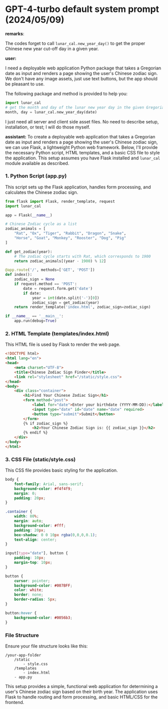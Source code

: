 # GPT-4-turbo default system prompt (2024/05/09)

**remarks**: 

The codes forget to call `lunar_cal.new_year_day()` to get the proper Chinese new year cut-off day in a given year.

**user:**

I need a deployable web application Python package that takes a Gregorian date as input and renders a page showing the
user's Chinese zodiac sign. We don't have any image assets, just use text buttons, but the app should be pleasant to
use.

The following package and method is provided to help you:

```python
import lunar_cal
# get the month and day of the lunar new year day in the given Gregorian year.
month, day = lunar_cal.new_year_day(date)
```

I just need all server and client side asset files.
No need to describe setup, installation, or test; I will do those myself.

**assistant:**
To create a deployable web application that takes a Gregorian date as input and renders a page showing the user's Chinese zodiac sign, we can use Flask, a lightweight Python web framework. Below, I'll provide the necessary Python script, HTML templates, and a basic CSS file to style the application. This setup assumes you have Flask installed and `lunar_cal` module available as described.

### 1. Python Script (app.py)

This script sets up the Flask application, handles form processing, and calculates the Chinese zodiac sign.

```python
from flask import Flask, render_template, request
import lunar_cal

app = Flask(__name__)

# Chinese Zodiac cycle as a list
zodiac_animals = [
    "Rat", "Ox", "Tiger", "Rabbit", "Dragon", "Snake", 
    "Horse", "Goat", "Monkey", "Rooster", "Dog", "Pig"
]

def get_zodiac(year):
    # The zodiac cycle starts with Rat, which corresponds to 1900
    return zodiac_animals[(year - 1900) % 12]

@app.route('/', methods=['GET', 'POST'])
def index():
    zodiac_sign = None
    if request.method == 'POST':
        date = request.form.get('date')
        if date:
            year = int(date.split('-')[0])
            zodiac_sign = get_zodiac(year)
    return render_template('index.html', zodiac_sign=zodiac_sign)

if __name__ == '__main__':
    app.run(debug=True)
```

### 2. HTML Template (templates/index.html)

This HTML file is used by Flask to render the web page.

```html
<!DOCTYPE html>
<html lang="en">
<head>
    <meta charset="UTF-8">
    <title>Chinese Zodiac Sign Finder</title>
    <link rel="stylesheet" href="/static/style.css">
</head>
<body>
    <div class="container">
        <h1>Find Your Chinese Zodiac Sign</h1>
        <form method="post">
            <label for="date">Enter your birthdate (YYYY-MM-DD):</label>
            <input type="date" id="date" name="date" required>
            <button type="submit">Submit</button>
        </form>
        {% if zodiac_sign %}
            <h2>Your Chinese Zodiac Sign is: {{ zodiac_sign }}</h2>
        {% endif %}
    </div>
</body>
</html>
```

### 3. CSS File (static/style.css)

This CSS file provides basic styling for the application.

```css
body {
    font-family: Arial, sans-serif;
    background-color: #f4f4f9;
    margin: 0;
    padding: 20px;
}

.container {
    width: 80%;
    margin: auto;
    background-color: #fff;
    padding: 20px;
    box-shadow: 0 0 10px rgba(0,0,0,0.1);
    text-align: center;
}

input[type="date"], button {
    padding: 10px;
    margin-top: 10px;
}

button {
    cursor: pointer;
    background-color: #007BFF;
    color: white;
    border: none;
    border-radius: 5px;
}

button:hover {
    background-color: #0056b3;
}
```

### File Structure

Ensure your file structure looks like this:

```
/your-app-folder
    /static
        - style.css
    /templates
        - index.html
    - app.py
```

This setup provides a simple, functional web application for determining a user's Chinese zodiac sign based on their birth year. The application uses Flask to handle routing and form processing, and basic HTML/CSS for the frontend.

